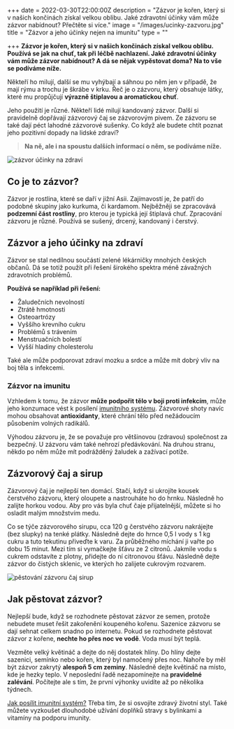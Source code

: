 +++
date = 2022-03-30T22:00:00Z
description = "Zázvor je kořen, který si v našich končinách získal velkou oblibu. Jaké zdravotní účinky vám může zázvor nabídnout? Přečtěte si více."
image = "/images/ucinky-zazvoru.jpg"
title = "Zázvor a jeho účinky nejen na imunitu"
type = ""

+++
**Zázvor je kořen, který si v našich končinách získal velkou oblibu. Používá se jak na chuť, tak při léčbě nachlazení. Jaké zdravotní účinky vám může zázvor nabídnout? A dá se nějak vypěstovat doma? Na to vše se podíváme níže.**

Někteří ho milují, další se mu vyhýbají a sáhnou po něm jen v případě, že mají rýmu a trochu je škrábe v krku. Řeč je o zázvoru, který obsahuje látky, které mu propůjčují **výrazně štiplavou a aromatickou chuť**.

Jeho použití je různé. Někteří lidé milují kandovaný zázvor. Další si pravidelně dopřávají zázvorový čaj se zázvorovým pivem. Ze zázvoru se také dají péct lahodné zázvorové sušenky. Co když ale budete chtít poznat jeho pozitivní dopady na lidské zdraví?

> **Na ně, ale i na spoustu dalších informací o něm, se podíváme níže.**

![zázvor účinky na zdraví](/images/zazvor-ucinky-na-zdravi.jpg)

## Co je to zázvor?

Zázvor je rostlina, které se daří v jižní Asii. Zajímavostí je, že patří do podobné skupiny jako kurkuma, či kardamom. Nejběžněji se zpracovává **podzemní část rostliny**, pro kterou je typická její štiplavá chuť. Zpracování zázvoru je různé. Používá se sušený, drcený, kandovaný i čerstvý.

## Zázvor a jeho účinky na zdraví

Zázvor se stal nedílnou součástí zelené lékárničky mnohých českých občanů. Dá se totiž použít při řešení širokého spektra méně závažných zdravotních problémů.

**Používá se například při řešení:**

* Žaludečních nevolností
* Ztrátě hmotnosti
* Osteoartrózy
* Vyššího krevního cukru
* Problémů s trávením
* Menstruačních bolestí
* Vyšší hladiny cholesterolu

Také ale může podporovat zdraví mozku a srdce a může mít dobrý vliv na boj těla s infekcemi.

### Zázvor na imunitu

Vzhledem k tomu, že zázvor **může podpořit tělo v boji proti infekcím**, může jeho konzumace vést k posílení [imunitního systému](https://www.oslabenaimunita.cz/imunitni-system-vite-jak-funguje/). Zázvorové shoty navíc mohou obsahovat **antioxidanty**, které chrání tělo před nežádoucím působením volných radikálů.

Výhodou zázvoru je, že se považuje pro většinovou (zdravou) společnost za bezpečný. U zázvoru vám také nehrozí předávkování. Na druhou stranu, někdo po něm může mít podrážděný žaludek a zažívací potíže.

## Zázvorový čaj a sirup

Zázvorový čaj je nejlepší ten domácí. Stačí, když si ukrojíte kousek čerstvého zázvoru, který oloupete a nastrouháte ho do hrnku. Následně ho zalijte horkou vodou. Aby pro vás byla chuť čaje přijatelnější, můžete si ho osladit malým množstvím medu.

Co se týče zázvorového sirupu, cca 120 g čerstvého zázvoru nakrájejte (bez slupky) na tenké plátky. Následně dejte do hrnce 0,5 l vody s 1 kg cukru a tuto tekutinu přiveďte k varu. Za průběžného míchání ji vařte po dobu 15 minut. Mezi tím si vymačkejte šťávu ze 2 citronů. Jakmile vodu s cukrem odstavíte z plotny, přidejte do ní citronovou šťávu. Následně dejte zázvor do čistých sklenic, ve kterých ho zalijete cukrovým rozvarem.

![pěstování zázvoru čaj sirup](/images/pestovani-zazvoru-caj-sirup.jpg)

## Jak pěstovat zázvor?

Nejlepší bude, když se rozhodnete pěstovat zázvor ze semen, protože nebudete muset řešit zakořenění koupeného kořenu. Sazenice zázvoru se dají sehnat celkem snadno po internetu. Pokud se rozhodnete pěstovat zázvor z kořene, **nechte ho přes noc ve vodě**. Voda musí být teplá.

Vezměte velký květináč a dejte do něj dostatek hlíny. Do hlíny dejte sazenici, semínko nebo kořen, který byl namočený přes noc. Nahoře by měl být zázvor zakrytý **alespoň 5 cm zeminy**. Následně dejte květináč na místo, kde je hezky teplo. V neposlední řadě nezapomínejte na **pravidelné zalévání**. Počítejte ale s tím, že první výhonky uvidíte až po několika týdnech.

[Jak posílit imunitní systém?](https://www.oslabenaimunita.cz/5-ucinnych-tipu-na-posileni-imunity/) Třeba tím, že si osvojíte zdravý životní styl. Také můžete vyzkoušet dlouhodobé užívání doplňků stravy s bylinkami a vitamíny na podporu imunity.